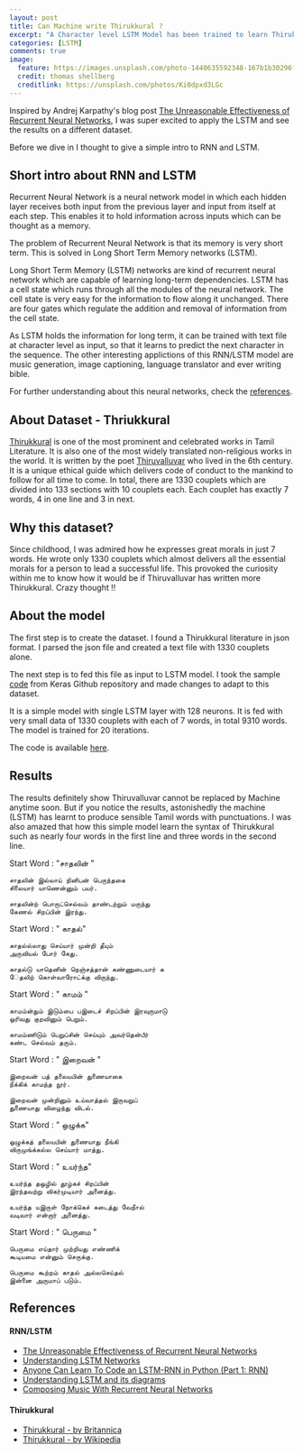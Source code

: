```yaml
---
layout: post
title: Can Machine write Thirukkural ?
excerpt: "A Character level LSTM Model has been trained to learn Thirukkural literature and made to write poem with a given starting word."
categories: [LSTM]
comments: true
image:
  feature: https://images.unsplash.com/photo-1440635592348-167b1b30296f?crop=entropy&dpr=2&fit=crop&fm=jpg&h=475&ixjsv=2.1.0&ixlib=rb-0.3.5&q=50&w=1250
  credit: thomas shellberg
  creditlink: https://unsplash.com/photos/Ki0dpxd3LGc
---
```



Inspired by Andrej Karpathy's blog post [The Unreasonable Effectiveness of Recurrent Neural Networks](http://karpathy.github.io/2015/05/21/rnn-effectiveness/), I was super excited to apply the LSTM and see the results on a different dataset.

Before we dive in I thought to give a simple intro to RNN and LSTM. 

## Short intro about RNN and LSTM 
Recurrent Neural Network is a neural network model in which each hidden layer receives both input from the previous layer and 
input from itself at each step. This enables it to hold information across inputs which can be thought as a memory.

The problem of Recurrent Neural Network is that its memory is very short term.
This is solved in Long Short Term Memory networks (LSTM).

Long Short Term Memory (LSTM) networks are kind of recurrent neural network which are capable of learning long-term dependencies. 
LSTM has a cell state which runs through all the modules of the neural network.
The cell state is very easy for the information to flow along it unchanged.
There are four gates which regulate the addition and removal of information from the cell state.

As LSTM holds the information for long term, it can be trained with text file at character level as input, so that it learns to predict the next character in the sequence.
 The other interesting applictions of this RNN/LSTM model are music generation, image captioning, language translator and ever writing bible.

For further understanding about this neural networks, check the [references](#references).


## About Dataset - Thriukkural
[Thirukkural](https://en.wikipedia.org/wiki/Tirukku%E1%B9%9Ba%E1%B8%B7) is one of the most prominent and celebrated works in Tamil Literature. It is also one of the
most widely translated non-religious works in the world.
It is written by the poet [Thiruvalluvar](https://en.wikipedia.org/wiki/Thiruvalluvar) who lived in the 6th century. It is a unique ethical guide which delivers code of 
 conduct to the mankind to follow for all time to come. 
In total, there are 1330 couplets which are divided into 133 sections with 10 couplets each.
Each couplet has exactly 7 words, 4 in one line and 3 in next.

## Why this dataset?
Since childhood, I was admired how he expresses great morals in just 7 words.
 He wrote only 1330 couplets which almost delivers all the essential morals
   for a person to lead a successful life.
This provoked the curiosity within me to know how it would be if Thiruvalluvar has written more Thirukkural.
   Crazy thought !! 

## About the model
The first step is to create the dataset. I found a Thirukkural literature in json format. I parsed the json file
 and created a text file with 1330 couplets alone.
 
The next step is to fed this file as input to LSTM model. I took the sample
[code](https://github.com/fchollet/keras/blob/master/examples/lstm_text_generation.py) from Keras Github repository and made changes to adapt to this dataset.

It is a simple model with single LSTM layer with 128 neurons. It is fed with very small
data of 1330 couplets with each of 7 words, in total 9310 words. 
The model is trained for 20 iterations. 

The code is available [here](https://github.com/VeereshElango/text_generation_thirukkural).

## Results

The results definitely show Thiruvalluvar cannot be replaced by Machine anytime soon. But if you notice the results, astonishedly the 
machine (LSTM) has learnt to produce sensible Tamil words with punctuations. I was also amazed that how this 
  simple model learn the syntax of Thirukkural such as nearly four words in the first line and three words in the 
  second line. 

Start Word : "சாதலின் "
```
சாதலின் இல்லாய் நினிபன் பெருந்தகை 
சிலையார் யாணென்னும் பயர்.
```
```
சாதலின்ற் பொருட்செல்வம் தாண்டற்றும் மருந்து 
கேணல் சிறப்பின் இரந்து.
```
Start Word : "   காதல்"
```
காதல்ல்லாது செய்யார் முன்றி தீயும் 
அருவியல் போர் கேது.
```
```
காதல்டு யாதெனின் நெஞ்சத்தான் கண்ணுடையார் க
ேதலிற் கொள்வாரோட்க்கு விருந்து.
```
Start Word : "  காமம் "
```
காமம்ன்தும் இடும்பை பஇடைச் சிறப்பின் இரவுருமாடு 
ஒரிவது குறவினும் பெறும்.
```
```
காமம்ணிடும் பெறுப்சின் செய்யும் அவர்தென்பீர் 
கண்ட செல்வம் தரும்.
```

Start Word : " இறைவன் "
```
இறைவன் பத் தலையபின் துணையாகை 
நீக்கிக் காமந்த நூர்.
```
```
இறைவன் முன்றினும் உய்வாத்தல் இருவறுப் 
துணையாது விழைந்து விடல்.
```

Start Word : "  ஒழுக்க"
```
ஒழுக்கத் தலையபின் துணையாது நீங்கி 
விருமுங்க்கல்ல செய்யார் மாத்து.
```

Start Word : " உயர்ந்த"
```
உயர்ந்த தஒழில் தூழ்கச் சிறப்பின் 
இரந்தவற்று விகர்முடியார் அனைத்து.
```
```
உயர்ந்த யஇருள் நோக்கெச் சுடைத்து வேநீால் 
வடிவார் என்றார் அனைத்து.
```

Start Word : " பெருமை "
```
பெருமை எய்தார் முற்றியது எண்ணிக் 
கூடியமை என்னும் செருக்கு.
```
```
பெருமை கூற்றம் காதல் அல்லசெய்தல் 
இன்னை அருமாப் படும்.
```

## References 
#### RNN/LSTM
* [The Unreasonable Effectiveness of Recurrent Neural Networks](http://karpathy.github.io/2015/05/21/rnn-effectiveness/)
* [Understanding LSTM Networks](http://colah.github.io/posts/2015-08-Understanding-LSTMs/)
* [Anyone Can Learn To Code an LSTM-RNN in Python (Part 1: RNN)](https://iamtrask.github.io/2015/11/15/anyone-can-code-lstm/)
* [Understanding LSTM and its diagrams](https://medium.com/@shiyan/understanding-lstm-and-its-diagrams-37e2f46f1714)
* [Composing Music With Recurrent Neural Networks](http://www.hexahedria.com/2015/08/03/composing-music-with-recurrent-neural-networks/)
#### Thirukkural
* [Thirukkural - by Britannica](https://www.britannica.com/topic/Tirukkural)
* [Thirukkural - by Wikipedia](https://www.google.com/url?sa=t&rct=j&q=&esrc=s&source=web&cd=2&cad=rja&uact=8&sqi=2&ved=0ahUKEwic78TMjfLUAhXLfRoKHUSHDmgQFggxMAE&url=https%3A%2F%2Fen.wikipedia.org%2Fwiki%2FTirukku%25E1%25B9%259Ba%25E1%25B8%25B7&usg=AFQjCNHgAu5JoMvimy5DIy6LL3p1Wl10Lg)
